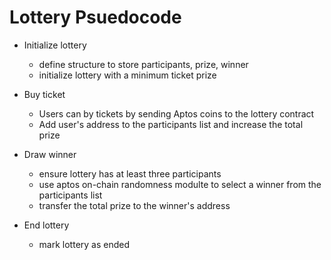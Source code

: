 # Lottery Psuedocode

- Initialize lottery 
    - define structure to store participants, prize, winner
    - initialize lottery with a minimum ticket prize

- Buy ticket
    - Users can by tickets by sending Aptos coins to the lottery contract
    - Add user's address to the participants list and increase the total prize

- Draw winner
    - ensure lottery has at least three participants
    - use aptos on-chain randomness modulte to select a winner from the participants list
    - transfer the total prize to the winner's address

- End lottery
    - mark lottery as ended



